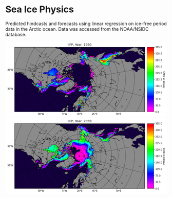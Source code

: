 # Sea Ice Physics
Predicted hindcasts and forecasts using linear regression on ice-free period data in the Arctic ocean.
Data was accessed from the NOAA/NSIDC database.

![Alt text](images/past_iifp_1950.png?raw=true "Title")
![Alt text](images/future_iifp_2050.png?raw=true "Title")

